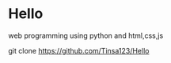 # Hello
web programming using python and html,css,js
 
 git clone https://github.com/Tinsa123/Hello 
